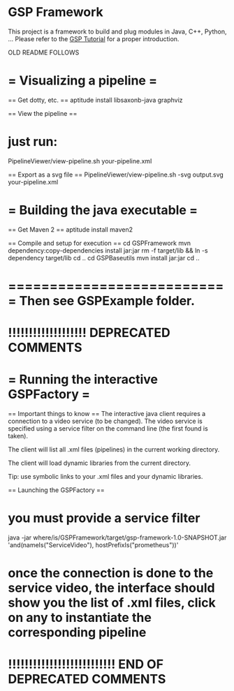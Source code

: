 GSP Framework
=============

This project is a framework to build and plug modules in Java, C++, Python, ...
Please refer to the [GSP Tutorial](https://github.com/twitwi/GSPTutorial) for a proper introduction.




OLD README FOLLOWS

= Visualizing a pipeline =
==========================

== Get dotty, etc. ==
aptitude install libsaxonb-java graphviz

== View the pipeline ==
# just run:
PipelineViewer/view-pipeline.sh your-pipeline.xml

== Export as a svg file ==
PipelineViewer/view-pipeline.sh   -svg output.svg   your-pipeline.xml



= Building the java executable =
================================

== Get Maven 2 ==
aptitude install maven2


== Compile and setup for execution ==
cd GSPFramework
mvn dependency:copy-dependencies install jar:jar
rm -f target/lib && ln -s dependency target/lib
cd ..
cd GSPBaseutils
mvn install jar:jar
cd ..


===========================
Then see GSPExample folder.
===========================



!!!!!!!!!!!!!!!!!!!
DEPRECATED COMMENTS
======================

= Running the interactive GSPFactory =
======================================

== Important things to know ==
The interactive java client requires a connection to a video service (to be changed).
The video service is specified using a service filter on the command line (the first found is taken).

The client will list all .xml files (pipelines) in the current working directory.

The client will load dynamic libraries from the current directory.

Tip: use symbolic links to your .xml files and your dynamic libraries.


== Launching the GSPFactory ==
# you must provide a service filter
java -jar where/is/GSPFramework/target/gsp-framework-1.0-SNAPSHOT.jar 'and(nameIs("ServiceVideo"), hostPrefixIs("prometheus"))'

# once the connection is done to the service video, the interface should show you the list of .xml files, click on any to instantiate the corresponding pipeline

!!!!!!!!!!!!!!!!!!!!!!!!!!
END OF DEPRECATED COMMENTS
=============================
